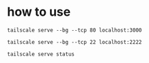 # how to use
```
tailscale serve --bg --tcp 80 localhost:3000
    
tailscale serve --bg --tcp 22 localhost:2222

tailscale serve status
```

